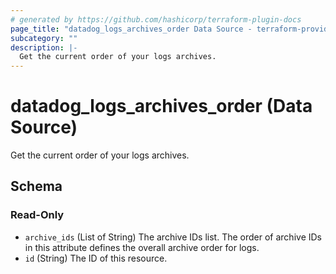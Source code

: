 ```yaml
---
# generated by https://github.com/hashicorp/terraform-plugin-docs
page_title: "datadog_logs_archives_order Data Source - terraform-provider-datadog"
subcategory: ""
description: |-
  Get the current order of your logs archives.
---
```


# datadog_logs_archives_order (Data Source)

Get the current order of your logs archives.



<!-- schema generated by tfplugindocs -->
## Schema

### Read-Only

- `archive_ids` (List of String) The archive IDs list. The order of archive IDs in this attribute defines the overall archive order for logs.
- `id` (String) The ID of this resource.


